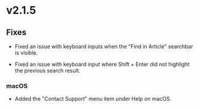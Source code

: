 # v2.1.5

## Fixes

- Fixed an issue with keyboard inputs when the "Find in Article" searchbar is visible. 

- Fixed an issue with keyboard input where Shift + Enter did not highlight the previous search result. 

### macOS

- Added the "Contact Support" menu item under Help on macOS. 
